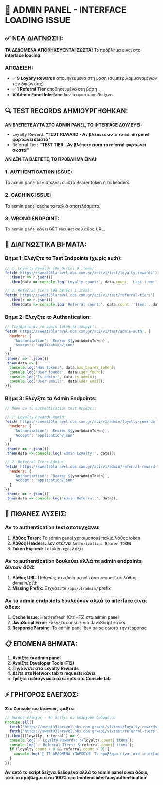 # 🚨 ADMIN PANEL - INTERFACE LOADING ISSUE

## ✅ ΝΕΑ ΔΙΑΓΝΩΣΗ:

**ΤΑ ΔΕΔΟΜΕΝΑ ΑΠΟΘΗΚΕΥΟΝΤΑΙ ΣΩΣΤΑ!** Το πρόβλημα είναι στο **interface loading**.

### **ΑΠΟΔΕΙΞΗ:**
- ✅ **9 Loyalty Rewards** αποθηκευμένα στη βάση (συμπεριλαμβανομένων των δικών σας)
- ✅ **1 Referral Tier** αποθηκευμένο στη βάση
- ❌ **Admin Panel Interface** δεν τα φορτώνει/δείχνει

## 🔍 **TEST RECORDS ΔΗΜΙΟΥΡΓΗΘΗΚΑΝ:**

**ΑΝ ΒΛΕΠΕΤΕ ΑΥΤΑ ΣΤΟ ADMIN PANEL, ΤΟ INTERFACE ΔΟΥΛΕΥΕΙ:**
- Loyalty Reward: **"TEST REWARD - Αν βλέπετε αυτό το admin panel φορτώνει σωστά"**
- Referral Tier: **"TEST TIER - Αν βλέπετε αυτό το referral φορτώνει σωστά"**

**ΑΝ ΔΕΝ TA ΒΛΕΠΕΤΕ, ΤΟ ΠΡΟΒΛΗΜΑ ΕΙΝΑΙ:**

### **1. AUTHENTICATION ISSUE:**
Το admin panel δεν στέλνει σωστό Bearer token ή τα headers.

### **2. CACHING ISSUE:**
Το admin panel cache τα παλιά αποτελέσματα.

### **3. WRONG ENDPOINT:**
Το admin panel κάνει GET request σε λάθος URL.

## 🧪 **ΔΙΑΓΝΩΣΤΙΚΑ ΒΗΜΑΤΑ:**

### **Βήμα 1: Ελέγξτε τα Test Endpoints (χωρίς auth):**
```javascript
// 1. Loyalty Rewards (θα δείξει 9 items):
fetch('https://sweat93laravel.obs.com.gr/api/v1/test/loyalty-rewards')
  .then(r => r.json())
  .then(data => console.log('Loyalty count:', data.count, 'Last item:', data.data[data.data.length-1].name));

// 2. Referral Tiers (θα δείξει 1 item):
fetch('https://sweat93laravel.obs.com.gr/api/v1/test/referral-tiers')
  .then(r => r.json()) 
  .then(data => console.log('Referral count:', data.count, 'Item:', data.data[0]?.name));
```

### **Βήμα 2: Ελέγξτε το Authentication:**
```javascript
// Τεστάρετε αν το admin token λειτουργεί:
fetch('https://sweat93laravel.obs.com.gr/api/v1/test/admin-auth', {
  headers: {
    'Authorization': `Bearer ${yourAdminToken}`,
    'Accept': 'application/json'
  }
})
.then(r => r.json())
.then(data => {
  console.log('Has token:', data.has_bearer_token);
  console.log('User found:', data.user_found);
  console.log('Is admin:', data.is_admin);
  console.log('User email:', data.user_email);
});
```

### **Βήμα 3: Ελέγξτε τα Admin Endpoints:**
```javascript
// Μόνο αν το authentication test περάσει:

// 1. Loyalty Rewards Admin:
fetch('https://sweat93laravel.obs.com.gr/api/v1/admin/loyalty-rewards', {
  headers: {
    'Authorization': `Bearer ${yourAdminToken}`,
    'Accept': 'application/json'
  }
})
.then(r => r.json())
.then(data => console.log('Admin Loyalty:', data));

// 2. Referral Tiers Admin:
fetch('https://sweat93laravel.obs.com.gr/api/v1/admin/referral-reward-tiers', {
  headers: {
    'Authorization': `Bearer ${yourAdminToken}`,
    'Accept': 'application/json'
  }
})
.then(r => r.json())
.then(data => console.log('Admin Referral:', data));
```

## 🔧 **ΠΙΘΑΝΕΣ ΛΥΣΕΙΣ:**

### **Αν το authentication test αποτυγχάνει:**
1. **Λάθος Token:** Το admin panel χρησιμοποιεί παλιό/λάθος token
2. **Λάθος Headers:** Δεν στέλνει `Authorization: Bearer TOKEN`
3. **Token Expired:** Το token έχει λήξει

### **Αν το authentication δουλεύει αλλά τα admin endpoints δίνουν 404:**
1. **Λάθος URL:** Πιθανώς το admin panel κάνει request σε λάθος domain/path
2. **Missing Prefix:** Ξεχνάει το `/api/v1/admin/` prefix

### **Αν τα admin endpoints δουλεύουν αλλά το interface είναι άδειο:**
1. **Cache Issue:** Hard refresh (Ctrl+F5) στο admin panel
2. **JavaScript Error:** Ελέγξτε console για JavaScript errors
3. **Response Parsing:** Το admin panel δεν parse σωστά την response

## 📋 **ΕΠΟΜΕΝΑ ΒΗΜΑΤΑ:**

1. **Ανοίξτε το admin panel**
2. **Ανοίξτε Developer Tools (F12)**
3. **Πηγαίνετε στα Loyalty Rewards**
4. **Δείτε στο Network tab τι requests κάνει**
5. **Τρέξτε τα διαγνωστικά scripts στο Console tab**

## ⚡ **ΓΡΗΓΟΡΟΣ ΕΛΕΓΧΟΣ:**

**Στο Console του browser, τρέξτε:**
```javascript
// Άμεσος έλεγχος - θα δείξει αν υπάρχουν δεδομένα:
Promise.all([
  fetch('https://sweat93laravel.obs.com.gr/api/v1/test/loyalty-rewards').then(r => r.json()),
  fetch('https://sweat93laravel.obs.com.gr/api/v1/test/referral-tiers').then(r => r.json())
]).then(([loyalty, referral]) => {
  console.log(`✅ Loyalty Rewards: ${loyalty.count} items`);
  console.log(`✅ Referral Tiers: ${referral.count} items`);
  if (loyalty.count > 0 && referral.count > 0) {
    console.log('🎯 ΤΑ ΔΕΔΟΜΕΝΑ ΥΠΑΡΧΟΥΝ! Το πρόβλημα είναι στο interface.');
  }
});
```

**Αν αυτό το script δείχνει δεδομένα αλλά το admin panel είναι άδειο, τότε το πρόβλημα είναι 100% στο frontend interface/authentication!** 